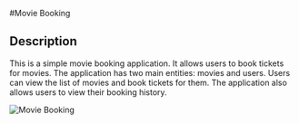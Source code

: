 #Movie Booking

## Description

This is a simple movie booking application. It allows users to book tickets for movies. The application has two main entities: movies and users. Users can view the list of movies and book tickets for them. The application also allows users to view their booking history.

![Movie Booking](./assets/movie-booking.png)
